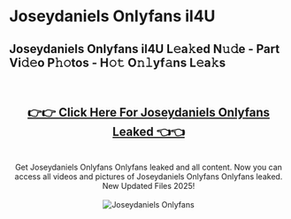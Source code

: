 # Joseydaniels Onlyfans il4U

<h2>Joseydaniels Onlyfans il4U  L𝚎a𝚔ed N𝚞𝚍e - Part Vi𝚍𝚎o P𝚑𝚘tos - H𝚘𝚝 O𝚗𝚕yf𝚊ns L𝚎a𝚔s</h2>
<br>
<div align="center">
<h2><a href="https://213.232.235.80/live/video.php?q=joseydaniels-onlyfans" rel="nofollow">👉👉 Click Here For Joseydaniels Onlyfans Leaked 👈👈</a></h2>

<br>
Get Joseydaniels Onlyfans Onlyfans leaked and all content. Now you can access all videos and pictures of Joseydaniels Onlyfans Onlyfans leaked. New Updated Files 2025!
<br>
<br>
<a href="https://213.232.235.80/live/video.php?q=joseydaniels-onlyfans" rel="nofollow" data-target="animated-image.originalLink"><img src="https://i.imgur.com/dJHk4Zq.gif" alt="Joseydaniels Onlyfans" style="max-width: 100%; display: inline-block;" data-target="animated-image.originalImage"></a>
</div>
<br>